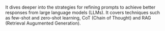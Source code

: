 It dives deeper into the strategies for refining prompts to achieve better responses from large language models (LLMs). It covers techniques such as few-shot and zero-shot learning, CoT (Chain of Thought) and RAG (Retrieval Augumented Generation).
